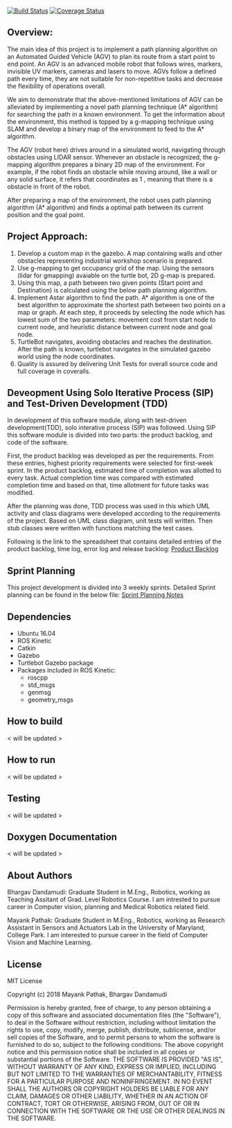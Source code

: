 [![Build Status](https://travis-ci.com/mayankpathak10/AGV_Navigation.svg?branch=master)](https://travis-ci.com/mayankpathak10/AGV_Navigation) [![Coverage Status](https://coveralls.io/repos/github/mayankpathak10/AGV_Navigation/badge.svg?branch=master)](https://coveralls.io/github/mayankpathak10/AGV_Navigation?branch=master)



## Overview:
The main idea of this project is to implement a path planning algorithm on an Automated Guided Vehicle (AGV) to plan its route from a start point to end point. An AGV is an advanced mobile robot that follows wires, markers, invisible UV markers, cameras and lasers to move. AGVs follow a defined path every time, they are not suitable for non-repetitive tasks and decrease the flexibility of operations overall.

We aim to demonstrate that the above-mentioned limitations of AGV can be alleviated by implementing a novel path planning technique (A* algorithm) for searching the path in a known environment. To get the information about the environment, this method is topped by a g-mapping technique using SLAM and develop a binary map of the environment to feed to the A* algorithm.

The AGV (robot here) drives around in a simulated world, navigating through obstacles using LIDAR sensor. Whenever an obstacle is recognized, the g-mapping algorithm prepares a binary 2D map of the environment. For example, if the robot finds an obstacle while moving around, like a wall or any solid surface, it refers that coordinates as 1 , meaning that there is a obstacle in front of the robot.

After preparing a map of the environment, the robot uses path planning algorithm (A* algorithm) and finds a optimal path between its current position and the goal point.

## Project Approach:
1. Develop a custom map in the gazebo.
	A map containing walls and other obstacles representing industrial workshop scenario is prepared.  
2. Use g-mapping to get occupancy grid of the map.
	Using the sensors (lidar for gmapping) avaiable on the turtle bot, 2D g-map is prepared.
3. Using this map, a path between two given points (Start point and Destination) is calculated using the below path planning algorithm.
4. Implement Astar algorithm to find the path.
	A* algorithm is one of the best algorithm to approximate the shortest path between two points on a map or graph.  At each step, it proceeds by selecting the node which has lowest sum of the two parameters: movement cost from start node to current node, and heuristic distance between current node and goal node.
5. TurtleBot navigates, avoiding obstacles and reaches the destination. 
	After the path is known, turtlebot navigates in the simulated gazebo world using the node coordinates.
6. Quality is assured by delivering Unit Tests for overall source code and full coverage in coveralls. 

## Deveopment Using Solo Iterative Process (SIP) and Test-Driven Development (TDD)
In development of this software module, along with test-driven development(TDD), solo interative process (SIP) was followed. Using SIP this software module is divided into two parts: the product backlog, and code of the software.

First, the product backlog was developed as per the requirements. From these entries, highest priority requirements were selected for first-week sprint. In the product backlog, estimated time of completion was allotted to every task. Actual completion time was compared with estimated completion time and based on that, time allotment for future tasks was modified.

After the planning was done, TDD process was used in this which UML activity and class diagrams were developed according to the requirements of the project. Based on UML class diagram, unit tests will written. Then stub classes were written with functions matching the test cases.

Following is the link to the spreadsheet that contains detailed entries of the product backlog, time log, error log and release backlog: [Product Backlog](https://docs.google.com/spreadsheets/d/1xaJ7oK8ZxaKgJi8yriTa_Gf3EtpvXDz0xDdI2Yvn0hE/edit?usp=sharing)

## Sprint Planning
This project development is divided into 3 weekly sprints. Detailed Sprint planning can be found in the below file:
[Sprint Planning Notes](https://docs.google.com/document/d/1IQnlFH5AhvnU3X79OxwiI05bf_QO1nF9Tf4WWig5hUM/edit?usp=sharing)

## Dependencies
- Ubuntu 16.04
- ROS Kinetic
- Catkin
- Gazebo
- Turtlebot Gazebo package
- Packages included in ROS Kinetic:
	- roscpp
	- std_msgs
	- genmsg
	- geometry_msgs

## How to build
< will be updated >

## How to run
< will be updated >

## Testing
< will be updated >

## Doxygen Documentation
< will be updated >

## About Authors
Bhargav Dandamudi: Graduate Student in M.Eng., Robotics, working as Teaching Assitant of Grad. Level Robotics Course. I am intrested to pursue career in Computer vision, planning and Medical Robotics related field. 

Mayank Pathak: Graduate Student in M.Eng., Robotics, working as Research Assistant in Sensors and Actuators Lab in the University of Maryland, College Park. I am interested to pursue career in the field of Computer Vision and Machine Learning.

## License
MIT License

Copyright (c) 2018 Mayank Pathak, Bhargav Dandamudi

Permission is hereby granted, free of charge, to any person obtaining a copy of this software and associated documentation files (the "Software"), to deal in the Software without restriction, including without limitation the rights to use, copy, modify, merge, publish, distribute, sublicense, and/or sell
copies of the Software, and to permit persons to whom the software is furnished to do so, subject to the following conditions:
 The above copyright notice and this permission notice shall be included in all copies or substantial portions of the Software.
 THE SOFTWARE IS PROVIDED "AS IS", WITHOUT WARRANTY OF ANY KIND, EXPRESS OR IMPLIED, INCLUDING BUT NOT LIMITED TO THE WARRANTIES OF MERCHANTABILITY, FITNESS FOR A PARTICULAR PURPOSE AND NONINFRINGEMENT. IN NO EVENT SHALL THE AUTHORS OR COPYRIGHT HOLDERS BE LIABLE FOR ANY CLAIM, DAMAGES OR OTHER LIABILITY, WHETHER IN AN ACTION OF CONTRACT, TORT OR OTHERWISE, ARISING FROM, OUT OF OR IN CONNECTION WITH THE SOFTWARE OR THE USE OR OTHER DEALINGS IN THE SOFTWARE.